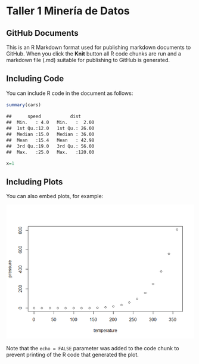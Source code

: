 Taller 1 Minería de Datos
================

## GitHub Documents

This is an R Markdown format used for publishing markdown documents to
GitHub. When you click the **Knit** button all R code chunks are run and
a markdown file (.md) suitable for publishing to GitHub is generated.

## Including Code

You can include R code in the document as follows:

``` r
summary(cars)
```

    ##      speed           dist       
    ##  Min.   : 4.0   Min.   :  2.00  
    ##  1st Qu.:12.0   1st Qu.: 26.00  
    ##  Median :15.0   Median : 36.00  
    ##  Mean   :15.4   Mean   : 42.98  
    ##  3rd Qu.:19.0   3rd Qu.: 56.00  
    ##  Max.   :25.0   Max.   :120.00

``` r
x=1
```

## Including Plots<!-- slide -->

You can also embed plots, for example:

![](David_files/figure-gfm/pressure-1.png)<!-- -->

Note that the `echo = FALSE` parameter was added to the code chunk to
prevent printing of the R code that generated the plot.

<!-- @import "[TOC]" {cmd="toc" depthFrom=1 depthTo=6 orderedList=false} -->
